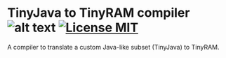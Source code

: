 # TinyJava to TinyRAM compiler ![alt text][logo] [![License MIT][badge-license]](LICENSE) 

A compiler to translate a custom Java-like subset (TinyJava) to TinyRAM. 




[logo]: ./rsz_1dr.jpg
[badge-license]: https://img.shields.io/badge/license-MIT-green.svg?style=flat-square
